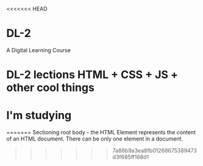 <<<<<<< HEAD
# DL-2
A Digital Learning Course
# DL-2 lections HTML + CSS + JS + other cool things
# I'm studying
=======
Sectioning root
body	- the HTML <body> Element represents the content of an HTML document. There can be only one <body> element in a document.
>>>>>>> 7a86b9a3ea8fb01268675389473d3f685ff168d1

